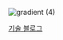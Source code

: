 ![gradient (4)](https://user-images.githubusercontent.com/48292190/151844747-a4f619ae-5c2e-4c3f-84cb-f142598b1ed6.png)

<a href="https://hong-jh.tistory.com/" target="_blank">기술 블로그</a>
